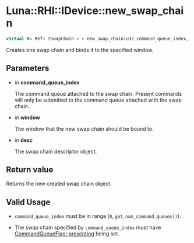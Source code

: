 # Luna::RHI::IDevice::new_swap_chain

```c++
virtual R< Ref< ISwapChain > > new_swap_chain(u32 command_queue_index, Window::IWindow *window, const SwapChainDesc &desc)=0
```

Creates one swap chain and binds it to the specified window. 



## Parameters
* *in* **command_queue_index**

    The command queue attached to the swap chain. Present commands will only be submitted to the command queue attached with the swap chain. 

* *in* **window**

    The window that the new swap chain should be bound to. 

* *in* **desc**

    The swap chain descriptor object. 

## Return value
Returns the new created swap chain object. 

## Valid Usage
* `command_queue_index` must be in range [`0`, `get_num_command_queues()`).

* The swap chain specified by `command_queue_index` must have [CommandQueueFlag::presenting](group___r_h_i_1ggaaa41659a673405f1b0553989ed7bc8eda1c0350bade516fb53180f02d26e6064e.md) being set. 

